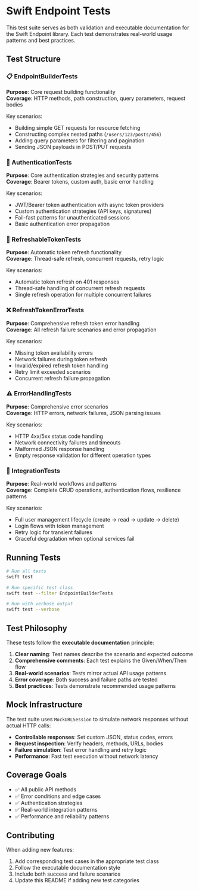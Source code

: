 # Swift Endpoint Tests

This test suite serves as both validation and executable documentation for the Swift Endpoint library. Each test demonstrates real-world usage patterns and best practices.

## Test Structure

### 📋 EndpointBuilderTests
**Purpose**: Core request building functionality  
**Coverage**: HTTP methods, path construction, query parameters, request bodies

Key scenarios:
- Building simple GET requests for resource fetching
- Constructing complex nested paths (`/users/123/posts/456`)
- Adding query parameters for filtering and pagination
- Sending JSON payloads in POST/PUT requests

### 🔐 AuthenticationTests  
**Purpose**: Core authentication strategies and security patterns  
**Coverage**: Bearer tokens, custom auth, basic error handling

Key scenarios:
- JWT/Bearer token authentication with async token providers
- Custom authentication strategies (API keys, signatures)
- Fail-fast patterns for unauthenticated sessions
- Basic authentication error propagation

### 🔄 RefreshableTokenTests
**Purpose**: Automatic token refresh functionality  
**Coverage**: Thread-safe refresh, concurrent requests, retry logic

Key scenarios:
- Automatic token refresh on 401 responses
- Thread-safe handling of concurrent refresh requests
- Single refresh operation for multiple concurrent failures

### ❌ RefreshTokenErrorTests
**Purpose**: Comprehensive refresh token error handling  
**Coverage**: All refresh failure scenarios and error propagation

Key scenarios:
- Missing token availability errors
- Network failures during token refresh
- Invalid/expired refresh token handling
- Retry limit exceeded scenarios
- Concurrent refresh failure propagation

### ⚠️ ErrorHandlingTests
**Purpose**: Comprehensive error scenarios  
**Coverage**: HTTP errors, network failures, JSON parsing issues

Key scenarios:
- HTTP 4xx/5xx status code handling
- Network connectivity failures and timeouts  
- Malformed JSON response handling
- Empty response validation for different operation types

### 🔄 IntegrationTests
**Purpose**: Real-world workflows and patterns  
**Coverage**: Complete CRUD operations, authentication flows, resilience patterns

Key scenarios:
- Full user management lifecycle (create → read → update → delete)
- Login flows with token management
- Retry logic for transient failures
- Graceful degradation when optional services fail

## Running Tests

```bash
# Run all tests
swift test

# Run specific test class
swift test --filter EndpointBuilderTests

# Run with verbose output
swift test --verbose
```

## Test Philosophy

These tests follow the **executable documentation** principle:

1. **Clear naming**: Test names describe the scenario and expected outcome
2. **Comprehensive comments**: Each test explains the Given/When/Then flow
3. **Real-world scenarios**: Tests mirror actual API usage patterns
4. **Error coverage**: Both success and failure paths are tested
5. **Best practices**: Tests demonstrate recommended usage patterns

## Mock Infrastructure

The test suite uses `MockURLSession` to simulate network responses without actual HTTP calls:

- **Controllable responses**: Set custom JSON, status codes, errors
- **Request inspection**: Verify headers, methods, URLs, bodies
- **Failure simulation**: Test error handling and retry logic
- **Performance**: Fast test execution without network latency

## Coverage Goals

- ✅ All public API methods
- ✅ Error conditions and edge cases  
- ✅ Authentication strategies
- ✅ Real-world integration patterns
- ✅ Performance and reliability patterns

## Contributing

When adding new features:

1. Add corresponding test cases in the appropriate test class
2. Follow the executable documentation style
3. Include both success and failure scenarios
4. Update this README if adding new test categories